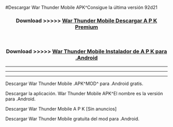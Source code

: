 #Descargar War Thunder Mobile  APK^Consigue la última versión 92d21



<div align="center">
<h3>Download >>>>> <a href="https://es-sites.web.app/?es= War Thunder Mobile ">War Thunder Mobile  Descargar A P K Premium</a></h3><br>

<h3>Download >>>>> <a href="https://es-sites.web.app/?es= War Thunder Mobile ">War Thunder Mobile  Instalador de A P K para .Android</a></h3>
</div>


----------------------------------------------------------

----------------------------------------------------------

----------------------------------------------------------

Descargar War Thunder Mobile  .APK^MOD^ para .Android gratis.

Descargar la aplicación. War Thunder Mobile  APK^El nombre es la versión para .Android.

Descargar War Thunder Mobile  A P K [Sin anuncios]

Descargar War Thunder Mobile  gratuita del mod para .Android.